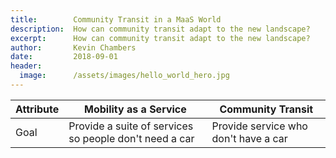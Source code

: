 ```yaml
---
title:        Community Transit in a MaaS World
description:  How can community transit adapt to the new landscape?
excerpt:      How can community transit adapt to the new landscape?
author:       Kevin Chambers
date:         2018-09-01
header:
  image:      /assets/images/hello_world_hero.jpg
---
```


| Attribute | Mobility as a Service | Community Transit |
|-----------|-----------------------|-------------------|
| Goal      | Provide a suite of services so people don't need a car | Provide service who don't have a car |

